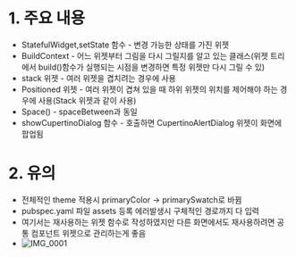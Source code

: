 # 1. 주요 내용
* StatefulWidget,setState 함수 - 변경 가능한 상태를 가진 위젯
* BuildContext - 어느 위젯부터 그림을 다시 그릴지를 알고 있는 클래스(위젯 트리에서 build()함수가 실행되는 시점을 변경하면 특정 위젯만 다시 그릴 수 있)
* stack 위젯 - 여러 위젯을 겹치려는 경우에 사용
* Positioned 위젯 - 여러 위젯이 겹쳐 있을 때 하위 위젯의 위치를 제어해야 하는 경우에 사용(Stack 위젯과 같이 사용)
* Space() - spaceBetween과 동일
* showCupertinoDialog 함수 - 호출하면 CupertinoAlertDialog 위젯이 화면에 팝업됨


# 2. 유의
* 전체적인 theme 적용시 primaryColor -> primarySwatch로 바뀜
* pubspec.yaml 파일 assets 등록 에러발생시 구체적인 경로까지 다 입력
* 여기서는 재사용하는 위젯 함수로 작성하였지만 다른 화면에서도 재사용하려면 공통 컴포넌트 위젯으로 관리하는게 좋음
* ![IMG_0001](https://user-images.githubusercontent.com/77865395/149319222-25bf4ab3-6b95-40d6-ba87-ab4f6ec033f5.PNG) 
